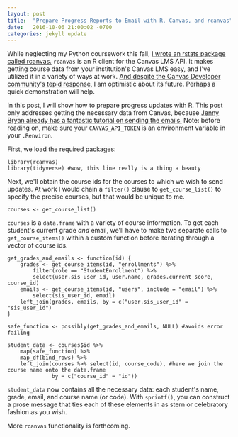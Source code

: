 ```yaml
---
layout: post
title:  "Prepare Progress Reports to Email with R, Canvas, and rcanvas"
date:   2016-10-06 21:00:02 -0700
categories: jekyll update
---
```

While neglecting my Python coursework this fall, [I wrote an rstats package called rcanvas.](https://github.com/daranzolin/rcanvas) 
`rcanvas` is an R client for the Canvas LMS API. It makes getting course data from your institution's Canvas LMS easy, and I've utilized it
in a variety of ways at work. [And despite the Canvas Developer community's tepid response,](https://community.canvaslms.com/message/50845) 
I am optimistic about its future. Perhaps a quick demonstration will help.

In this post, I will show how to prepare progress updates with R. This post only addresses getting the necessary data from Canvas,
because [Jenny Bryan already has a fantastic tutorial on sending the emails.](https://github.com/jennybc/send-email-with-r) Note: before reading on, 
make sure your `CANVAS_API_TOKEN` is an environment variable in your `.Renviron`.

First, we load the required packages:

```
library(rcanvas)
library(tidyverse) #wow, this line really is a thing a beauty
```

Next, we'll obtain the course ids for the courses to which we wish to send updates. At work I would chain a
`filter()` clause to `get_course_list()` to specify the precise courses, but that would be unique to me. 

```
courses <- get_course_list()
```

`courses` is a `data.frame` with a variety of course information. To get each student's current grade *and* email, we'll
have to make two separate calls to `get_course_items()` within a custom function before iterating through a vector
of course ids.

```
get_grades_and_emails <- function(id) {
    grades <- get_course_items(id, "enrollments") %>%
        filter(role == "StudentEnrollment") %>%
        select(user.sis_user_id, user.name, grades.current_score, course_id)
    emails <- get_course_items(id, "users", include = "email") %>%
        select(sis_user_id, email)
    left_join(grades, emails, by = c("user.sis_user_id" = "sis_user_id")
}

safe_function <- possibly(get_grades_and_emails, NULL) #avoids error failing

student_data <- courses$id %>%
    map(safe_function) %>%
    map_df(bind_rows) %>%
    left_join(courses %>% select(id, course_code), #here we join the course name onto the data.frame
              by = c("course_id" = "id"))
```

`student_data` now contains all the necessary data: each student's name, grade, email, and course name (or code). With `sprintf()`, you can 
construct a prose message that ties each of these elements in as stern or celebratory fashion as you wish.

More `rcanvas` functionality is forthcoming.

